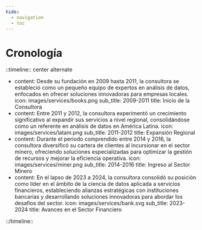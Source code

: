 ```yaml
---
hide:
  - navigation
  - toc
---
```


# Cronología

::timeline::  center alternate

- content: Desde su fundación en 2009 hasta 2011, la consultora se estableció como un pequeño equipo de expertos en análisis de datos, enfocados en ofrecer soluciones innovadoras para empresas locales.
  icon: images/services/books.png
  sub_title: 2009-2011
  title: Inicio de la Consultora
- content: Entre 2011 y 2012, la consultora experimentó un crecimiento significativo al expandir sus servicios a nivel regional, consolidándose como un referente en análisis de datos en América Latina.
  icon: images/services/latam.png
  sub_title: 2011-2012
  title: Expansión Regional
- content: Durante el periodo comprendido entre 2014 y 2016, la consultora diversificó su cartera de clientes al incursionar en el sector minero, ofreciendo soluciones especializadas para optimizar la gestión de recursos y mejorar la eficiencia operativa.
  icon: images/services/miner.png
  sub_title: 2014-2016
  title: Ingreso al Sector Minero
- content: En el lapso de 2023 a 2024, la consultora consolidó su posición como líder en el ámbito de la ciencia de datos aplicada a servicios financieros, estableciendo alianzas estratégicas con instituciones bancarias y desarrollando soluciones innovadoras para abordar los desafíos del sector.
  icon: images/services/bank.svg
  sub_title: 2023-2024
  title: Avances en el Sector Financiero

::/timeline::
